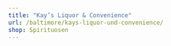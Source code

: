 ```yaml
---
title: "Kay’s Liquor & Convenience"
url: /baltimore/kays-liquor-und-convenience/
shop: Spirituosen
---
```

